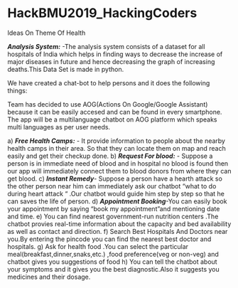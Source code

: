 # HackBMU2019_HackingCoders
Ideas On Theme Of Health


***Analysis  System:*** -The analysis  system consists of a dataset for all hospitals of India which helps in finding ways to 
decrease the increase of major diseases in future and hence decreasing the graph of increasing deaths.This Data Set is made in python.
 
We have created a chat-bot to help persons and it does the following things: 

Team has decided to use AOG(Actions On Google/Google Assistant) because it can be easily accesed and can be found in every smartphone.
The app will be a multilanguage chatbot on AOG platform which speaks multi languages as per user needs.

a)  ***Free Health Camps:*** - It provide information to people about the nearby health camps in their area.
    So that they can locate them on map and reach easily and get their checkup done.
b)  ***Request For blood:*** - Suppose a person is in immediate need of blood and in hospital no blood is found then our app will
    immediately connect them to blood donors from where they can get blood. 
c)  ***Instant Remedy***- Suppose a person have a hearth attack  so the other person near him can immediately ask our chatbot
    “what to do during heart attack “ .Our chatbot would guide him step by step  so that he can saves the life of person.
d)  ***Appointment Booking***-You can easily book your appointment by saying “book my appointment”and mentioning date and time.
e)  You can find nearest government-run nutrition centers .The chatbot provies real-time information about the capacity and bed availability
    as well as contact and direction.
f) Search Best Hospitals And Doctors near you.By entering the pincode you can find the nearest best doctor and hospitals.
g) Ask for health food .You can select the particular meal(breakfast,dinner,snaks,etc.) ,food preference(veg or non-veg) and chatbot 
    gives you suggestions of food
h) You can tell the chatbot about your symptoms and it gives you the best diagnostic.Also it suggests  you medicines and their dosage.

